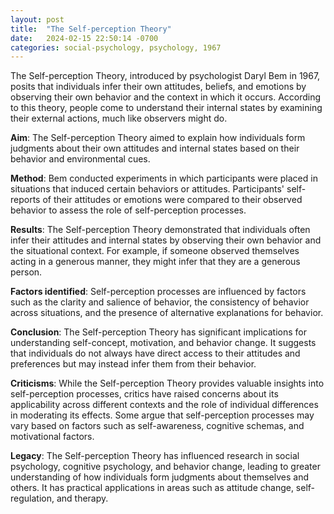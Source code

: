 ```yaml
---
layout: post
title:  "The Self-perception Theory"
date:   2024-02-15 22:50:14 -0700
categories: social-psychology, psychology, 1967
---
```


The Self-perception Theory, introduced by psychologist Daryl Bem in 1967, posits that individuals infer their own attitudes, beliefs, and emotions by observing their own behavior and the context in which it occurs. According to this theory, people come to understand their internal states by examining their external actions, much like observers might do.

**Aim**: The Self-perception Theory aimed to explain how individuals form judgments about their own attitudes and internal states based on their behavior and environmental cues.

**Method**: Bem conducted experiments in which participants were placed in situations that induced certain behaviors or attitudes. Participants' self-reports of their attitudes or emotions were compared to their observed behavior to assess the role of self-perception processes.

**Results**: The Self-perception Theory demonstrated that individuals often infer their attitudes and internal states by observing their own behavior and the situational context. For example, if someone observed themselves acting in a generous manner, they might infer that they are a generous person.

**Factors identified**: Self-perception processes are influenced by factors such as the clarity and salience of behavior, the consistency of behavior across situations, and the presence of alternative explanations for behavior.

**Conclusion**: The Self-perception Theory has significant implications for understanding self-concept, motivation, and behavior change. It suggests that individuals do not always have direct access to their attitudes and preferences but may instead infer them from their behavior.

**Criticisms**: While the Self-perception Theory provides valuable insights into self-perception processes, critics have raised concerns about its applicability across different contexts and the role of individual differences in moderating its effects. Some argue that self-perception processes may vary based on factors such as self-awareness, cognitive schemas, and motivational factors.

**Legacy**: The Self-perception Theory has influenced research in social psychology, cognitive psychology, and behavior change, leading to greater understanding of how individuals form judgments about themselves and others. It has practical applications in areas such as attitude change, self-regulation, and therapy.
